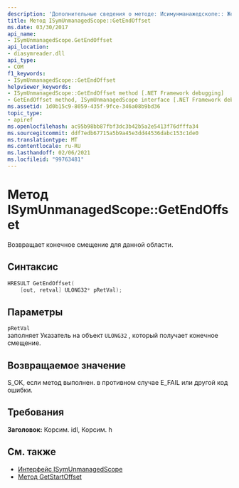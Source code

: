 ```yaml
---
description: 'Дополнительные сведения о методе: Исимунманажедскопе:: Жетендоффсет'
title: Метод ISymUnmanagedScope::GetEndOffset
ms.date: 03/30/2017
api_name:
- ISymUnmanagedScope.GetEndOffset
api_location:
- diasymreader.dll
api_type:
- COM
f1_keywords:
- ISymUnmanagedScope::GetEndOffset
helpviewer_keywords:
- ISymUnmanagedScope::GetEndOffset method [.NET Framework debugging]
- GetEndOffset method, ISymUnmanagedScope interface [.NET Framework debugging]
ms.assetid: 1d0b15c9-8059-435f-9fce-346a08b9bd36
topic_type:
- apiref
ms.openlocfilehash: ac95b98bb87fbf3dc3b42b5a2e5413f76dfffa34
ms.sourcegitcommit: ddf7edb67715a5b9a45e3dd44536dabc153c1de0
ms.translationtype: MT
ms.contentlocale: ru-RU
ms.lasthandoff: 02/06/2021
ms.locfileid: "99763481"
---
```

# <a name="isymunmanagedscopegetendoffset-method"></a>Метод ISymUnmanagedScope::GetEndOffset

Возвращает конечное смещение для данной области.  
  
## <a name="syntax"></a>Синтаксис  
  
```cpp  
HRESULT GetEndOffset(  
    [out, retval] ULONG32* pRetVal);  
```  
  
## <a name="parameters"></a>Параметры  

 `pRetVal`  
 заполняет Указатель на объект `ULONG32` , который получает конечное смещение.  
  
## <a name="return-value"></a>Возвращаемое значение  

 S_OK, если метод выполнен. в противном случае E_FAIL или другой код ошибки.  
  
## <a name="requirements"></a>Требования  

 **Заголовок:** Корсим. idl, Корсим. h  
  
## <a name="see-also"></a>См. также

- [Интерфейс ISymUnmanagedScope](isymunmanagedscope-interface.md)
- [Метод GetStartOffset](isymunmanagedscope-getstartoffset-method.md)
